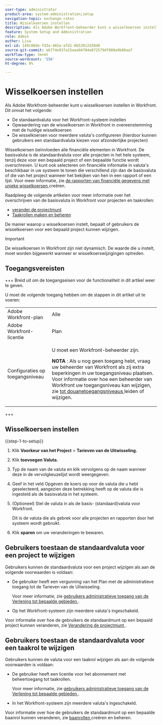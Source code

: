 ```yaml
---
user-type: administrator
product-area: system-administration;setup
navigation-topic: exchange-rates
title: Wisselkoersen instellen
description: Als Adobe Workfront-beheerder kunt u wisselkoersen instellen in Workfront.
feature: System Setup and Administration
role: Admin
author: Lisa
exl-id: 149c08de-fd3a-465a-afd1-0b53012d30d8
source-git-commit: ab774e937a15aaa04704e872579df880a9b80aaf
workflow-type: tm+mt
source-wordcount: '556'
ht-degree: 0%

---
```


# Wisselkoersen instellen

<!--
<p data-mc-conditions="QuicksilverOrClassic.Draft mode">*** DON'T DELETE, DRAFT OR HIDE THIS ARTICLE. IT IS LINKED TO THE PRODUCT, THROUGH THE CONTEXT SENSITIVE HELP LINKS. **</p>
-->

Als Adobe Workfront-beheerder kunt u wisselkoersen instellen in Workfront. Dit omvat het volgende:

* De standaardvaluta voor het Workfront-systeem instellen
* Opwaardering van de wisselkoersen in Workfront in overeenstemming met de huidige wisselkoersen
* De wisselkoersen voor meerdere valuta&#39;s configureren (hierdoor kunnen gebruikers een standaardvaluta kiezen voor afzonderlijke projecten)

Wisselkoersen beïnvloeden alle financiële elementen in Workfront. De basisvaluta is de standaardvaluta voor alle projecten in het hele systeem, tenzij deze voor een bepaald project of een bepaalde functie wordt overschreven. U kunt ook selecteren om financiële informatie in valuta&#39;s beschikbaar in uw systeem te tonen die verschillend zijn dan de basisvaluta of die van het project wanneer het bekijken van hen in een rapport of een lijst. Voor meer informatie, zie [ de rapporten van financiële gegevens met unieke wisselkoersen ](../../../reports-and-dashboards/reports/creating-and-managing-reports/create-financial-data-reports-unique-exchange-rates.md) creëren.

Raadpleeg de volgende artikelen voor meer informatie over het overschrijven van de basisvaluta in Workfront voor projecten en taakrollen:

* [ verander de projectmunt ](../../../manage-work/projects/project-finances/change-project-currency.md)
* [Taakrollen maken en beheren](../../../administration-and-setup/set-up-workfront/organizational-setup/create-manage-job-roles.md)

De manier waarop u wisselkoersen instelt, bepaalt of gebruikers de wisselkoersen voor een bepaald project kunnen wijzigen.

>[!IMPORTANT]
>
>De wisselkoersen in Workfront zijn niet dynamisch. De waarde die u instelt, moet worden bijgewerkt wanneer er wisselkoerswijzigingen optreden.

## Toegangsvereisten

+++ Breid uit om de toegangseisen voor de functionaliteit in dit artikel weer te geven.

U moet de volgende toegang hebben om de stappen in dit artikel uit te voeren:

<table style="table-layout:auto"> 
 <col> 
 <col> 
 <tbody> 
  <tr> 
   <td role="rowheader">Adobe Workfront-plan</td> 
   <td>Alle</td> 
  </tr> 
  <tr> 
   <td role="rowheader">Adobe Workfront-licentie</td> 
   <td>Plan</td> 
  </tr> 
  <tr> 
   <td role="rowheader">Configuraties op toegangsniveau</td> 
   <td> <p>U moet een Workfront-beheerder zijn.</p> <p><b> NOTA </b>: Als u nog geen toegang hebt, vraag uw beheerder van Workfront als zij extra beperkingen in uw toegangsniveau plaatsen. Voor informatie over hoe een beheerder van Workfront uw toegangsniveau kan wijzigen, zie <a href="../../../administration-and-setup/add-users/configure-and-grant-access/create-modify-access-levels.md" class="MCXref xref"> tot douanetoegangsniveaus </a> leiden of wijzigen.</p> </td> 
  </tr> 
 </tbody> 
</table>

+++

## Wisselkoersen instellen

{{step-1-to-setup}}

1. Klik **Voorkeur van het Project** > **Tarieven van de Uitwisseling.**

1. Klik **toevoegen Valuta.**
1. Typ de naam van de valuta en klik vervolgens op de naam wanneer deze in de vervolgkeuzelijst wordt weergegeven.

1. Geef in het veld Opgeven de koers op voor de valuta die u hebt geselecteerd, aangezien deze betrekking heeft op de valuta die is ingesteld als de basisvaluta in het systeem.
1. (Optioneel) Stel de valuta in als de basis- (standaard)valuta voor Workfront.

   Dit is de valuta die als gebrek voor alle projecten en rapporten door het systeem wordt gebruikt.

1. Klik **sparen** om uw veranderingen te bewaren.

## Gebruikers toestaan de standaardvaluta voor een project te wijzigen

Gebruikers kunnen de standaardvaluta voor een project wijzigen als aan de volgende voorwaarden is voldaan:

* De gebruiker heeft een vergunning van het Plan met de administratieve toegang tot de Tarieven van de Uitwisseling.

  Voor meer informatie, zie [ gebruikers administratieve toegang van de Verlening tot bepaalde gebieden ](../../../administration-and-setup/add-users/configure-and-grant-access/grant-users-admin-access-certain-areas.md).

* Op het Workfront-systeem zijn meerdere valuta&#39;s ingeschakeld.

Voor informatie over hoe de gebruikers de standaardmunt op een bepaald project kunnen veranderen, zie [ Verandering de projectmunt ](../../../manage-work/projects/project-finances/change-project-currency.md).

## Gebruikers toestaan de standaardvaluta voor een taakrol te wijzigen

Gebruikers kunnen de valuta voor een taakrol wijzigen als aan de volgende voorwaarden is voldaan:

* De gebruiker heeft een licentie voor het abonnement met beheertoegang tot taakrollen.

  Voor meer informatie, zie [ gebruikers administratieve toegang van de Verlening tot bepaalde gebieden ](../../../administration-and-setup/add-users/configure-and-grant-access/grant-users-admin-access-certain-areas.md).

* In het Workfront-systeem zijn meerdere valuta&#39;s ingeschakeld.

Voor informatie over hoe de gebruikers de standaardmunt op een bepaalde baanrol kunnen veranderen, zie [ baanrollen ](../../../administration-and-setup/set-up-workfront/organizational-setup/create-manage-job-roles.md) creëren en beheren.
